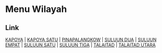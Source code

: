 # Menu Wilayah

## Link

[KAPOYA](https://github.com/gigit-pemilu/pemilu-2024-71-sulawesi-utara/tree/main/pileg-dpr/hitung-suara/sub/71-sulawesi-utara/sub/05-minahasa-selatan/sub/23-suluun-tareran/sub/2007-kapoya)
 | 
[KAPOYA SATU](https://github.com/gigit-pemilu/pemilu-2024-71-sulawesi-utara/tree/main/pileg-dpr/hitung-suara/sub/71-sulawesi-utara/sub/05-minahasa-selatan/sub/23-suluun-tareran/sub/2009-kapoya-satu)
 | 
[PINAPALANGKOW](https://github.com/gigit-pemilu/pemilu-2024-71-sulawesi-utara/tree/main/pileg-dpr/hitung-suara/sub/71-sulawesi-utara/sub/05-minahasa-selatan/sub/23-suluun-tareran/sub/2006-pinapalangkow)
 | 
[SULUUN DUA](https://github.com/gigit-pemilu/pemilu-2024-71-sulawesi-utara/tree/main/pileg-dpr/hitung-suara/sub/71-sulawesi-utara/sub/05-minahasa-selatan/sub/23-suluun-tareran/sub/2003-suluun-dua)
 | 
[SULUUN EMPAT](https://github.com/gigit-pemilu/pemilu-2024-71-sulawesi-utara/tree/main/pileg-dpr/hitung-suara/sub/71-sulawesi-utara/sub/05-minahasa-selatan/sub/23-suluun-tareran/sub/2005-suluun-empat)
 | 
[SULUUN SATU](https://github.com/gigit-pemilu/pemilu-2024-71-sulawesi-utara/tree/main/pileg-dpr/hitung-suara/sub/71-sulawesi-utara/sub/05-minahasa-selatan/sub/23-suluun-tareran/sub/2002-suluun-satu)
 | 
[SULUUN TIGA](https://github.com/gigit-pemilu/pemilu-2024-71-sulawesi-utara/tree/main/pileg-dpr/hitung-suara/sub/71-sulawesi-utara/sub/05-minahasa-selatan/sub/23-suluun-tareran/sub/2004-suluun-tiga)
 | 
[TALAITAD](https://github.com/gigit-pemilu/pemilu-2024-71-sulawesi-utara/tree/main/pileg-dpr/hitung-suara/sub/71-sulawesi-utara/sub/05-minahasa-selatan/sub/23-suluun-tareran/sub/2001-talaitad)
 | 
[TALAITAD UTARA](https://github.com/gigit-pemilu/pemilu-2024-71-sulawesi-utara/tree/main/pileg-dpr/hitung-suara/sub/71-sulawesi-utara/sub/05-minahasa-selatan/sub/23-suluun-tareran/sub/2008-talaitad-utara)


